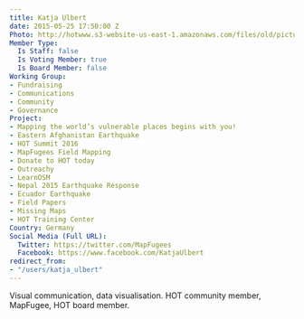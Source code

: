 ```yaml
---
title: Katja Ulbert
date: 2015-05-25 17:50:00 Z
Photo: http://hotwww.s3-website-us-east-1.amazonaws.com/files/old/pictures/picture-283-1440077668.jpg
Member Type:
  Is Staff: false
  Is Voting Member: true
  Is Board Member: false
Working Group:
- Fundraising
- Communications
- Community
- Governance
Project:
- Mapping the world’s vulnerable places begins with you!
- Eastern Afghanistan Earthquake
- HOT Summit 2016
- MapFugees Field Mapping
- Donate to HOT today
- Outreachy
- LearnOSM
- Nepal 2015 Earthquake Response
- Ecuador Earthquake
- Field Papers
- Missing Maps
- HOT Training Center
Country: Germany
Social Media (Full URL):
  Twitter: https://twitter.com/MapFugees
  Facebook: https://www.facebook.com/KatjaUlbert
redirect_from:
- "/users/katja_ulbert"
---
```


<p>Visual communication, data visualisation. HOT community member, MapFugee, HOT board member.</p>
